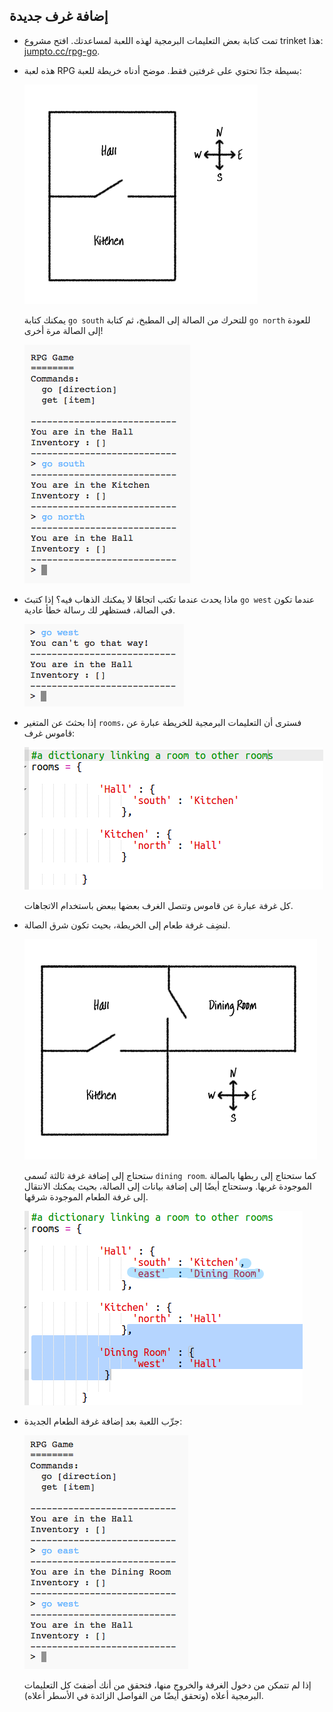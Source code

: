 ## إضافة غرف جديدة



+ تمت كتابة بعض التعليمات البرمجية لهذه اللعبة لمساعدتك. افتح مشروع trinket هذا: <a href="http://jumpto.cc/rpg-go" target="_blank">jumpto.cc/rpg-go</a>. 

+ هذه لعبة RPG بسيطة جدًا تحتوي على غرفتين فقط. موضح أدناه خريطة للعبة:

  ![screenshot](images/rpg-map1.png)

  يمكنك كتابة `go south` للتحرك من الصالة إلى المطبخ، ثم كتابة `go north` للعودة إلى الصالة مرة أخرى!

  ![screenshot](images/rpg-controls.png)

+ ماذا يحدث عندما تكتب اتجاهًا لا يمكنك الذهاب فيه؟ إذا كتبتَ `go west` عندما تكون في الصالة، فستظهر لك رسالة خطأ عادية.

  ![screenshot](images/rpg-error.png)

+ إذا بحثتَ عن المتغير `rooms`، فسترى أن التعليمات البرمجية للخريطة عبارة عن قاموس غرف:

  ![screenshot](images/rpg-rooms.png)

  كل غرفة عبارة عن قاموس وتتصل الغرف بعضها ببعض باستخدام الاتجاهات.  
  

+ لنضِف غرفة طعام إلى الخريطة، بحيث تكون شرق الصالة.

  ![screenshot](images/rpg-dining.png)

  ستحتاج إلى إضافة غرفة ثالثة تُسمى `dining room`. كما ستحتاج إلى ربطها بالصالة الموجودة غربها. وستحتاج أيضًا إلى إضافة بيانات إلى الصالة، بحيث يمكنك الانتقال إلى غرفة الطعام الموجودة شرقها.
  
  ![screenshot](images/rpg-dining-code.png)

+ جرِّب اللعبة بعد إضافة غرفة الطعام الجديدة:

  ![screenshot](images/rpg-dining-test.png)

  إذا لم تتمكن من دخول الغرفة والخروج منها، فتحقق من أنك أضفتَ كل التعليمات البرمجية أعلاه (وتحقق أيضًا من الفواصل الزائدة في الأسطر أعلاه).



